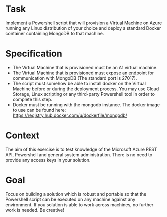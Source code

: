 # Task
Implement a Powershell script that will provision a Virtual Machine on Azure running any Linux distribution of your choice and deploy a standard Docker container containing MongoDB to that machine.

# Specification
+ The Virtual Machine that is provisioned must be an A1 virtual machine.
+ The Virtual Machine that is provisioned must expose an endpoint for communication with MongoDB (The standard port is 27017).
+ The script must somehow be able to install docker on the Virtual Machine before or during the deployment process. You may use Cloud Storage, Linux scripting or any third-party Powershell tool in order to complete this step.
+ Docker must be running with the mongodb instance.
The docker image to use can be found here: https://registry.hub.docker.com/u/dockerfile/mongodb/

# Context 
The aim of this exercise is to test knowledge of the Microsoft Azure REST API, Powershell and general system administration. There is no need to provide any access keys in your solution.

# Goal
Focus on building a solution which is robust and portable so that the Powershell script can be executed on any machine against any environment. If you solution is able to work across machines, no further work is needed. Be creative!